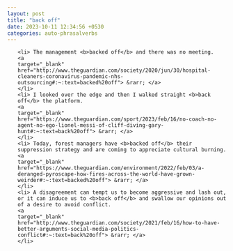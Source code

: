 ```yaml
---
layout: post
title: "back off"
date: 2023-10-11 12:34:56 +0530
categories: auto-phrasalverbs
---
```

<ol>

    <li> The management <b>backed off</b> and there was no meeting.
    <a 
    target="_blank" 
    href="http://www.theguardian.com/society/2020/jun/30/hospital-cleaners-coronavirus-pandemic-nhs-outsourcing#:~:text=backed%20off"> &rarr; </a>
    </li>
    <li> I looked over the edge and then I walked straight <b>back off</b> the platform.
    <a 
    target="_blank" 
    href="https://www.theguardian.com/sport/2023/feb/16/no-coach-no-agent-no-ego-lionel-messi-of-cliff-diving-gary-hunt#:~:text=back%20off"> &rarr; </a>
    </li>
    <li> Today, forest managers have <b>backed off</b> their suppression strategy and are coming to appreciate cultural burning.
    <a 
    target="_blank" 
    href="https://www.theguardian.com/environment/2022/feb/03/a-deranged-pyroscape-how-fires-across-the-world-have-grown-weirder#:~:text=backed%20off"> &rarr; </a>
    </li>
    <li> A disagreement can tempt us to become aggressive and lash out, or it can induce us to <b>back off</b> and swallow our opinions out of a desire to avoid conflict.
    <a 
    target="_blank" 
    href="http://www.theguardian.com/society/2021/feb/16/how-to-have-better-arguments-social-media-politics-conflict#:~:text=back%20off"> &rarr; </a>
    </li>